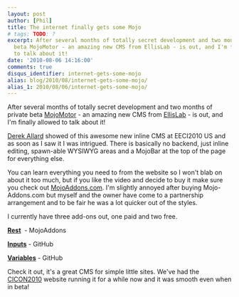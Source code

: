 ```yaml
---
layout: post
author: [Phil]
title: The internet finally gets some Mojo
# tags: TODO: ? 
excerpt: After several months of totally secret development and two months of private
  beta MojoMotor - an amazing new CMS from EllisLab - is out, and I'm finally allowed
  to talk about it!
date: '2010-08-06 14:16:00'
comments: true
disqus_identifier: internet-gets-some-mojo
alias: blog/2010/08/internet-gets-some-mojo/
alias_1: 2010/08/06/internet-gets-some-mojo/
---
```


After several months of totally secret development and two months of private beta [MojoMotor](http://mojomotor.com/) - an amazing new CMS from [EllisLab](http://ellislab.com/) - is out, and I'm finally allowed to talk about it!

[Derek Allard](http://derekallard.com/) showed of this awesome new inline CMS at EECI2010 US and as soon as I saw it I was intrigued. There is basically no backend, just inline editing, spawn-able WYSIWYG areas and a MojoBar at the top of the page for everything else.

You can learn everything you need to from the website so I won't blab on about it too much, but if you like the video and decide to buy it make sure you check out [MojoAddons.com](http://mojoaddons.com/). I'm slightly annoyed after buying Mojo-Addons.com but myself and the owner have come to a partnership arrangement and to be fair he was a lot quicker out of the styles.

I currently have three add-ons out, one paid and two free.

**[Rest](http://mojoaddons.com/index.php/page/rest)**  - MojoAddons

**[Inputs](http://github.com/philsturgeon/mojo-inputs)** - GitHub

**[Variables](http://github.com/philsturgeon/mojo-variables)** - GitHub

Check it out, it's a great CMS for simple little sites. We've had the [CICON2010](http://cicon2010.com/) website running it for a while now and it was smooth even when in beta!
